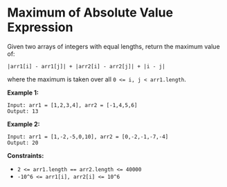 # Maximum of Absolute Value Expression

Given two arrays of integers with equal lengths, return the maximum value of:

`|arr1[i] - arr1[j]| + |arr2[i] - arr2[j]| + |i - j|`

where the maximum is taken over all `0 <= i, j < arr1.length`.

**Example 1:**

```text
Input: arr1 = [1,2,3,4], arr2 = [-1,4,5,6]
Output: 13
```

**Example 2:**

```text
Input: arr1 = [1,-2,-5,0,10], arr2 = [0,-2,-1,-7,-4]
Output: 20
```

**Constraints:**

* `2 <= arr1.length == arr2.length <= 40000`
* `-10^6 <= arr1[i], arr2[i] <= 10^6`

